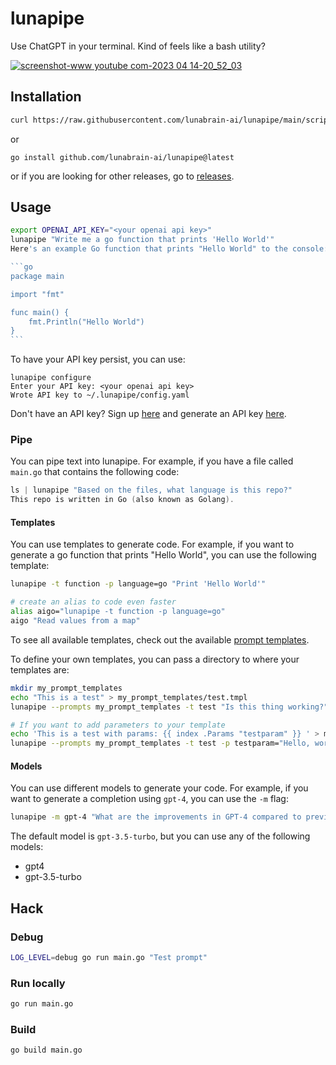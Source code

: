 # lunapipe
Use ChatGPT in your terminal. Kind of feels like a bash utility?

[![screenshot-www youtube com-2023 04 14-20_52_03](https://user-images.githubusercontent.com/1069294/232181607-1782eddf-ba92-4573-8805-33e2602287c0.png)](https://www.youtube.com/watch?v=2Y4i3rtFvAI)

## Installation
```bash
curl https://raw.githubusercontent.com/lunabrain-ai/lunapipe/main/scripts/install.sh | sh
```
or
```shell
go install github.com/lunabrain-ai/lunapipe@latest
```
or if you are looking for other releases, go to [releases](https://github.com/lunabrain-ai/lunapipe/releases/).

## Usage
````bash
export OPENAI_API_KEY="<your openai api key>"
lunapipe "Write me a go function that prints 'Hello World'"
Here's an example Go function that prints "Hello World" to the console:

```go
package main

import "fmt"

func main() {
    fmt.Println("Hello World")
}
```
````

To have your API key persist, you can use:
```shell
lunapipe configure
Enter your API key: <your openai api key>
Wrote API key to ~/.lunapipe/config.yaml
```

Don't have an API key? Sign up [here](https://platform.openai.com/overview) and generate an API key [here](https://platform.openai.com/account/api-keys).

### Pipe
You can pipe text into lunapipe. For example, if you have a file called `main.go` that contains the following code:
```go
ls | lunapipe "Based on the files, what language is this repo?"
This repo is written in Go (also known as Golang).
```

#### Templates
You can use templates to generate code. For example, if you want to generate a go function that prints "Hello World", you can use the following template:
```bash
lunapipe -t function -p language=go "Print 'Hello World'"

# create an alias to code even faster
alias aigo="lunapipe -t function -p language=go"
aigo "Read values from a map"
```
To see all available templates, check out the available [prompt templates](prompts).

To define your own templates, you can pass a directory to where your templates are:
```bash
mkdir my_prompt_templates
echo "This is a test" > my_prompt_templates/test.tmpl
lunapipe --prompts my_prompt_templates -t test "Is this thing working?"

# If you want to add parameters to your template
echo 'This is a test with params: {{ index .Params "testparam" }} ' > my_prompt_templates/test_with_params.tmpl
lunapipe --prompts my_prompt_templates -t test -p testparam="Hello, world!" "Is this thing working?"
```

#### Models
You can use different models to generate your code. For example, if you want to generate a completion using `gpt-4`, you can use the `-m` flag:
```bash
lunapipe -m gpt-4 "What are the improvements in GPT-4 compared to previous GPT models?"
```

The default model is `gpt-3.5-turbo`, but you can use any of the following models:
- gpt4
- gpt-3.5-turbo

## Hack

### Debug
```bash
LOG_LEVEL=debug go run main.go "Test prompt"
```

### Run locally
```bash
go run main.go
```

### Build
```bash
go build main.go
```
